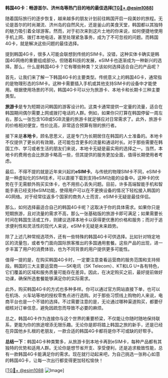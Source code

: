 **韩国4G卡：畅游首尔、济州岛等热门目的地的最佳选择[[TG💪+ @esim1088](https://t.me/s/esim1088)]**

随着国际旅行的逐步恢复，越来越多的朋友计划前往韩国开启一段美妙的旅程。无论是首尔的时尚潮流、济州岛的自然风光，还是釜山的美食天堂，韩国都以其独特的魅力吸引着全球游客。然而，对于初次来到这片土地的你来说，如何便捷地使用手机上网、拨打本地电话，甚至处理紧急事务，成为了不可忽视的问题。而韩国4G卡，就是解决这些问题的最佳选择。

提到韩国4G卡，很多人可能会联想到传统的SIM卡。没错，这种实体卡确实是韩国4G网络的重要组成部分。但随着科技的发展，eSIM卡也逐渐成为一种新兴的选择。那么，什么是韩国4G卡？它有哪些种类？又该如何选择适合自己的产品呢？

首先，让我们来了解一下韩国4G卡的主要类型。传统意义上的韩国4G卡，通常指的是物理形态的SIM卡。这种卡需要插入手机或其他支持SIM卡的设备中才能使用。根据使用场景的不同，韩国4G卡可以分为旅游卡、本地卡和长期卡三种主要类型。

**旅游卡**是专为短期访问韩国的游客设计的。这类卡通常提供一定量的流量，适合在韩国期间偶尔需要上网或拨打电话的人群。例如，如果你只打算在韩国停留一周左右，那么一张包含1GB或5GB流量的旅游卡就足够应对日常需求了。此外，旅游卡的价格相对便宜，性价比高，非常适合预算有限的旅行者。

接下来是**本地卡**，顾名思思义，这是专门为长期居住在韩国的人士准备的。本地卡不仅提供了更长的有效期，还可能包含更多的流量和通话时长。对于那些需要在韩国工作、学习或者生活的朋友们来说，本地卡无疑是最实用的选择之一。当然，本地卡的费用也会比旅游卡略高一些，但其提供的服务更加全面，值得长期使用者考虑。

最后，不得不提的就是近年来兴起的**eSIM卡**。与传统的物理SIM卡不同，eSIM卡是一种虚拟化的SIM技术，可以直接下载到支持eSIM功能的设备中。这种卡的优势在于无需额外购买实体卡，也不用担心丢失问题。目前，许多高端智能手机和智能手表已经支持eSIM功能，使得用户可以在不更换设备的情况下轻松接入韩国的4G网络。对于经常往返多个国家的商务人士而言，eSIM卡无疑是最佳伴侣。

那么，如何选择最适合自己的韩国4G卡呢？这取决于你的具体需求。如果你只是短期旅游，且对流量的需求不高，那么一张基础版的旅游卡即可满足；如果需要长时间在韩国生活或工作，则建议选择本地卡以获得更优惠的价格和服务；而对于追求便利性和灵活性的现代人来说，eSIM卡无疑是未来趋势。

除了上述几种常规选项外，还有一些特殊的韩国4G卡可供选择。比如针对特定地区的流量包，或者专门面向国际旅客推出的多国通用套餐。这些产品的出现，进一步丰富了用户的消费体验，也为不同背景的用户提供更多可能性。

值得一提的是，在购买韩国4G卡时，一定要注意查看运营商的服务范围和支持频段。韩国的三大主要运营商——SK电讯（SK Telecom）、KT和LG U+各有特色，它们覆盖的区域和服务质量可能存在差异。因此，在决定购买之前，最好提前做好功课，确保所选套餐能够满足你的实际需求。

此外，购买韩国4G卡的方式也多种多样。你可以通过官方网站直接下单，也可以在机场、火车站等地的授权零售点进行选购。对于那些习惯线上购物的人来说，电商平台也是一个不错的选择。不过需要注意的是，无论通过哪种渠道购买，都要仔细核对订单信息，避免因疏忽而导致不必要的麻烦。

总之，韩国4G卡作为连接你与这个世界的重要桥梁，不仅能让你随时随地保持联系，更能为你的旅途增添无限乐趣。无论你是即将踏上韩国之旅的新手，还是已经在异国他乡扎根的老朋友，一款合适的韩国4G卡都将是你不可或缺的好帮手。

**总结一下**：韩国4G卡种类繁多，从旅游卡到本地卡再到eSIM卡，每种产品都有其独特的优势和适用人群。无论你是想节省开支、享受便利，还是追求极致性能，总有一款韩国4G卡能满足你的需求。现在就行动起来吧，为自己挑选一张称心如意的韩国4G卡，让每一次出行都变得更加轻松愉快！

[[TG💪+ @esim1088](https://t.me/s/esim1088) ![Image](https://i.postimg.cc/4NQfJmqS/Snipaste-2025-05-13-00-14-12.png)]